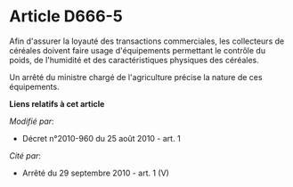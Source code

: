 # Article D666-5

Afin d'assurer la loyauté des transactions commerciales, les collecteurs de céréales doivent faire usage d'équipements
permettant le contrôle du poids, de l'humidité et des caractéristiques physiques des céréales.

Un arrêté du ministre chargé de l'agriculture précise la nature de ces équipements.

**Liens relatifs à cet article**

_Modifié par_:

  - Décret n°2010-960 du 25 août 2010 - art. 1

_Cité par_:

  - Arrêté du 29 septembre 2010 - art. 1 (V)
